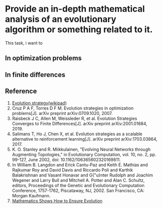 # Provide an in-depth mathematical analysis of an evolutionary algorithm or something related to it. 
This task, i want to 

## In optimization problems 

## In finite differences

## Reference 
1. [Evolution strategy(wikipad)](https://en.wikipedia.org/wiki/Evolution_strategy)
2. Cruz P A F, Torres D F M. Evolution strategies in optimization problems[J]. arXiv preprint arXiv:0709.1020, 2007.
3. Raisbeck J C, Allen M, Weissleder R, et al. Evolution Strategies Converges to Finite Differences[J]. arXiv preprint arXiv:2001.01684, 2019.
4. Salimans T, Ho J, Chen X, et al. Evolution strategies as a scalable alternative to reinforcement learning[J]. arXiv preprint arXiv:1703.03864, 2017.
5. K. O. Stanley and R. Miikkulainen, "Evolving Neural Networks through Augmenting Topologies," in Evolutionary Computation, vol. 10, no. 2, pp. 99-127, June 2002, doi: 10.1162/106365602320169811.
6. In William B. Langdon and Erick Cantu-Paz and Keith E. Mathias and Rajkumar Roy and David Davis and Riccardo Poli and Karthik Balakrishnan and Vasant Honavar and G{"u}nter Rudolph and Joachim Wegener and Larry Bull and Mitchell A. Potter and Alan C. Schultz, editors, Proceedings of the Genetic and Evolutionary Computation Conference, 1757-1762, Piscataway, NJ, 2002. San Francisco, CA: Morgan Kaufmann.
7. [Mathematics Shows How to Ensure Evolution](https://www.quantamagazine.org/mathematics-shows-how-to-ensure-evolution-20180626/)